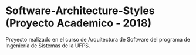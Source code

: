 # Software-Architecture-Styles (Proyecto Academico - 2018)

Proyecto realizado en el curso de Arquitectura de Software del programa de Ingeniería de Sistemas de la UFPS.
